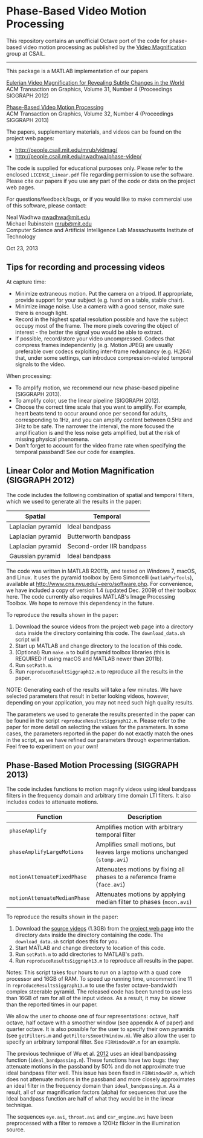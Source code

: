 # Phase-Based Video Motion Processing

This repository contains an unofficial Octave port of the code for phase-based
video motion processing as published by the [Video Magnification][vidmag] group
at CSAIL.

[vidmag]: http://people.csail.mit.edu/mrub/vidmag/


------------ 

This package is a MATLAB implementation of our papers

[Eulerian Video Magnification for Revealing Subtle Changes in the World][paper1]  
ACM Transaction on Graphics, Volume 31, Number 4 (Proceedings SIGGRAPH 2012) 

[Phase-Based Video Motion Processing][paper2]  
ACM Transaction on Graphics, Volume 32, Number 4 (Proceedings SIGGRAPH 2013)

[paper1]: http://people.csail.mit.edu/mrub/papers/vidmag.pdf
[paper2]: http://people.csail.mit.edu/mrub/papers/phasevid-siggraph13.pdf

The papers, supplementary materials, and videos can be found on the project web
pages:

- http://people.csail.mit.edu/mrub/vidmag/
- http://people.csail.mit.edu/nwadhwa/phase-video/

The code is supplied for educational purposes only. Please refer to the
enclosed `LICENSE_Linear.pdf` file regarding permission to use the software.
Please cite our papers if you use any part of the code or data on the project
web pages.

For questions/feedback/bugs, or if you would like to make commercial use of this
software, please contact:

Neal Wadhwa <nwadhwa@mit.edu>  
Michael Rubinstein <mrub@mit.edu>  
Computer Science and Artificial Intelligence Lab
Massachusetts Institute of Technology

Oct 23, 2013



## Tips for recording and processing videos

At capture time:

- Minimize extraneous motion. Put the camera on a tripod. If appropriate,
  provide support for your subject (e.g. hand on a table, stable chair). 
- Minimize image noise. Use a camera with a good sensor, make sure there is
  enough light.
- Record in the highest spatial resolution possible and have the subject occupy
  most of the frame. The more pixels covering the object of interest - the
  better the signal you would be able to extract.
- If possible, record/store your video uncompressed. Codecs that compress
  frames independently (e.g. Motion JPEG) are usually preferable over codecs
  exploiting inter-frame redundancy (e.g. H.264) that, under some settings, can
  introduce compression-related temporal signals to the video.

When processing:

- To amplify motion, we recommend our new phase-based pipeline (SIGGRAPH 2013).
- To amplify color, use the linear pipeline (SIGGRAPH 2012).
- Choose the correct time scale that you want to amplify. For example, heart
  beats tend to occur around once per second for adults, corresponding to 1Hz,
  and you can amplify content between 0.5Hz and 3Hz to be safe. The narrower
  the interval, the more focused the amplification is and the less noise gets
  amplified, but at the risk of missing physical phenomena.
- Don't forget to account for the video frame rate when specifying the temporal
  passband! See our code for examples.



## Linear Color and Motion Magnification (SIGGRAPH 2012)

The code includes the following combination of spatial and temporal filters,
which we used to generate all the results in the paper:

| Spatial           | Temporal                  |
| ------------------|---------------------------|
| Laplacian pyramid | Ideal bandpass            |
| Laplacian pyramid | Butterworth bandpass      |
| Laplacian pyramid | Second-order IIR bandpass |
| Gaussian pyramid  | Ideal bandpass            |

The code was written in MATLAB R2011b, and tested on Windows 7, macOS, and
Linux. It uses the pyramid toolbox by Eero Simoncelli (`matlabPyrTools`),
available at http://www.cns.nyu.edu/~eero/software.php. For convenience, we
have included a copy of version 1.4 (updated Dec. 2009) of their toolbox here.
The code currently also requires MATLAB's Image Processing Toolbox. We hope to
remove this dependency in the future.

To reproduce the results shown in the paper:

1) Download the source videos from the project web page into a directory `data`
   inside the directory containing this code. The `download_data.sh` script will
2) Start up MATLAB and change directory to the location of this code.
3) (Optional) Run `make.m` to build pyramid toolbox libraries (this is REQUIRED
   if using macOS and MATLAB newer than 2011b).
4) Run `setPath.m`.
5) Run `reproduceResultSiggraph12.m` to reproduce all the results in the paper.

NOTE: Generating each of the results will take a few minutes. We have selected
parameters that result in better looking videos, however, depending on your
application, you may not need such high quality results.

The parameters we used to generate the results presented in the paper can be
found in the script `reproduceResultsSiggraph12.m`. Please refer to the paper
for more detail on selecting the values for the parameters. In some cases, the
parameters reported in the paper do not exactly match the ones in the script,
as we have refined our parameters through experimentation. Feel free to
experiment on your own!




## Phase-Based Motion Processing (SIGGRAPH 2013)

The code includes functions to motion magnify videos using ideal bandpass
filters in the frequency domain and arbitrary time domain LTI filters. It also
includes codes to attenuate motions.


| Function                     | Description                                                               |
| -----------------------------|---------------------------------------------------------------------------|
| `phaseAmplify`               | Amplifies motion with arbitrary temporal filter                           |
| `phaseAmplifyLargeMotions`   | Amplifies small motions, but leaves large motions unchanged (`stomp.avi`) |
| `motionAttenuateFixedPhase`  | Attenuates motions by fixing all phases to a reference frame (`face.avi`) |
| `motionAttenuateMedianPhase` | Attenuates motions by applying median filter to phases (`moon.avi`)       |

To reproduce the results shown in the paper:

1) Download the [source videos][videos] (1.3GB) from the
  [project web page][phase] into the directory `data` inside the directory
  containing the code. The `download_data.sh` script does this for you.
2) Start MATLAB and change directory to location of this code.
3) Run `setPath.m` to add directories to MATLAB's path.
4) Run `reproduceResultsSiggraph13.m` to reproduce all results in the paper. 

[videos]: http://people.csail.mit.edu/nwadhwa/phase-video/video/Source%20and%20Result%20Videos.zip
[phase]: http://people.csail.mit.edu/nwadhwa/phase-video/

Notes: This script takes four hours to run on a laptop with a quad core
processor and 16GB of RAM. To speed up running time, uncomment line 11 in
`reproduceResultsSiggraph13.m` to use the faster octave-bandwidth complex
steerable pyramid. The released code has been tuned to use less than 16GB of
ram for all of the input videos. As a result, it may be slower than the
reported times in our paper.

We allow the user to choose one of four representations: octave, half octave,
half octave with a smoother window (see appendix A of paper) and quarter
octave. It is also possible for the user to specify their own pyramids (see
`getFilters.m` and `getFiltersSmoothWindow.m`). We also allow the user to
specify an arbitrary temporal filter. See `FIRWindowBP.m` for an example.

The previous technique of Wu et al. [2012][vidmag] uses an ideal bandpassing
function (`ideal_bandpassing.m`). These functions have two bugs: they attenuate
motions in the passband by 50% and do not approximate true ideal bandpass
filter well. This issue has been fixed in `FIRWindowBP.m`, which does not
attenuate motions in the passband and more closely approximates an ideal filter
in the frequency domain than `ideal_bandpassing.m`. As a result, all of our
magnification factors (alpha) for sequences that use the Ideal bandpass
function are half of what they would be in the linear technique.

The sequences `eye.avi`, `throat.avi` and `car_engine.avi` have been
preprocessed with a filter to remove a 120Hz flicker in the illumination source.
